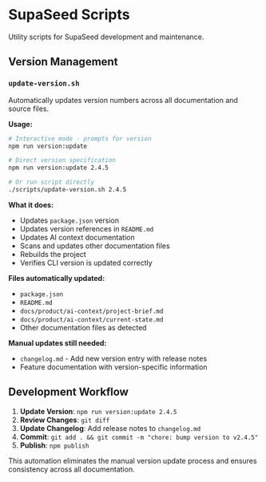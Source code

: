 # SupaSeed Scripts

Utility scripts for SupaSeed development and maintenance.

## Version Management

### `update-version.sh`

Automatically updates version numbers across all documentation and source files.

**Usage:**
```bash
# Interactive mode - prompts for version
npm run version:update

# Direct version specification  
npm run version:update 2.4.5

# Or run script directly
./scripts/update-version.sh 2.4.5
```

**What it does:**
- Updates `package.json` version
- Updates version references in `README.md`
- Updates AI context documentation
- Scans and updates other documentation files
- Rebuilds the project
- Verifies CLI version is updated correctly

**Files automatically updated:**
- `package.json`
- `README.md` 
- `docs/product/ai-context/project-brief.md`
- `docs/product/ai-context/current-state.md`
- Other documentation files as detected

**Manual updates still needed:**
- `changelog.md` - Add new version entry with release notes
- Feature documentation with version-specific information

## Development Workflow

1. **Update Version**: `npm run version:update 2.4.5`
2. **Review Changes**: `git diff`
3. **Update Changelog**: Add release notes to `changelog.md`
4. **Commit**: `git add . && git commit -m "chore: bump version to v2.4.5"`
5. **Publish**: `npm publish`

This automation eliminates the manual version update process and ensures consistency across all documentation.
